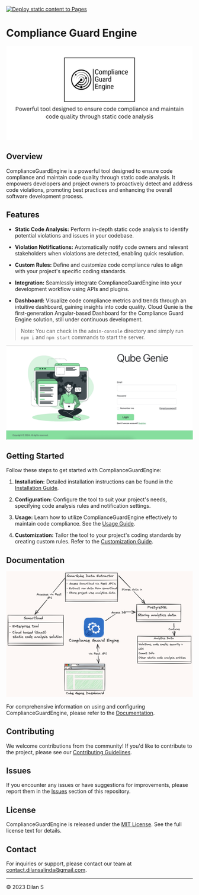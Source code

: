 
[![Deploy static content to Pages](https://github.com/dilansalinda/compliance-guard-engine/actions/workflows/static.yml/badge.svg)](https://github.com/dilansalinda/compliance-guard-engine/actions/workflows/static.yml)
# Compliance Guard Engine

![Compliance Guard Engine](Compliance-Guard-Engine.png)

## Overview

ComplianceGuardEngine is a powerful tool designed to ensure code compliance and maintain code quality through static
code analysis. It empowers developers and project owners to proactively detect and address code violations, promoting
best practices and enhancing the overall software development process.

## Features

- **Static Code Analysis:** Perform in-depth static code analysis to identify potential violations and issues in your
  codebase.

- **Violation Notifications:** Automatically notify code owners and relevant stakeholders when violations are detected,
  enabling quick resolution.

- **Custom Rules:** Define and customize code compliance rules to align with your project's specific coding standards.

- **Integration:** Seamlessly integrate ComplianceGuardEngine into your development workflow using APIs and plugins.

- **Dashboard:** Visualize code compliance metrics and trends through an intuitive dashboard, gaining insights into code quality. Cloud Qunie is the first-generation Angular-based Dashboard for the Compliance Guard Engine solution, still under continuous development.

> Note: You can check in the `admin-console` directory and simply run `npm i` and `npm start` commands to start the server.

![Alt Text](admin-console/screenshots/QubeGenieV1.gif)


## Getting Started

Follow these steps to get started with ComplianceGuardEngine:

1. **Installation:** Detailed installation instructions can be found in
   the [Installation Guide](#link-to-installation-guide).

2. **Configuration:** Configure the tool to suit your project's needs, specifying code analysis rules and notification
   settings.

3. **Usage:** Learn how to utilize ComplianceGuardEngine effectively to maintain code compliance. See
   the [Usage Guide](#link-to-usage-guide).

4. **Customization:** Tailor the tool to your project's coding standards by creating custom rules. Refer to
   the [Customization Guide](#link-to-customization-guide).

## Documentation

![Component-Diagram](compliance-guard-engine-component-diagram.png)

For comprehensive information on using and configuring ComplianceGuardEngine, please refer to
the [Documentation](#link-to-documentation).

## Contributing

We welcome contributions from the community! If you'd like to contribute to the project, please see
our [Contributing Guidelines](#link-to-contributing-guidelines).

## Issues

If you encounter any issues or have suggestions for improvements, please report them in the [Issues](#link-to-issues)
section of this repository.

## License

ComplianceGuardEngine is released under the [MIT License](#link-to-license). See the full license text for details.

## Contact

For inquiries or support, please contact our team
at [contact.dilansalinda@gmail.com](mailto:contact.dilansalinda@gmail.com).

---

© 2023 Dilan S
